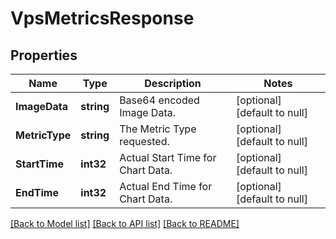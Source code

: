 # VpsMetricsResponse

## Properties
Name | Type | Description | Notes
------------ | ------------- | ------------- | -------------
**ImageData** | **string** | Base64 encoded Image Data. | [optional] [default to null]
**MetricType** | **string** | The Metric Type requested. | [optional] [default to null]
**StartTime** | **int32** | Actual Start Time for Chart Data. | [optional] [default to null]
**EndTime** | **int32** | Actual End Time for Chart Data. | [optional] [default to null]

[[Back to Model list]](../README.md#documentation-for-models) [[Back to API list]](../README.md#documentation-for-api-endpoints) [[Back to README]](../README.md)



